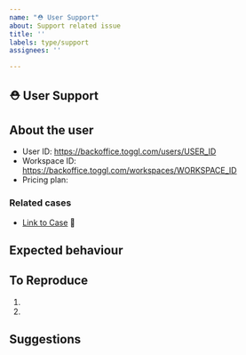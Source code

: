 ```yaml
---
name: "⛑️ User Support"
about: Support related issue
title: ''
labels: type/support
assignees: ''

---
```


<!-- Please add this issue to the `Main Development` project -->

## ⛑️ User Support

<!-- A clear and concise description of what the user is experiencing and where. -->

## About the user

- User ID: https://backoffice.toggl.com/users/USER_ID
- Workspace ID: https://backoffice.toggl.com/workspaces/WORKSPACE_ID 
- Pricing plan: 

### Related cases

- [Link to Case](https://app.intercom.io/...) 🔗

## Expected behaviour

<!-- A clear and concise description of what the user should be experiencing -->

## To Reproduce

<!-- Steps to reproduce the user's issue: -->
1. 
2. 

## Suggestions

<!-- Any suggestions on how to investigate, fix or gather more details to resolve the user's issue more quickly.  -->
